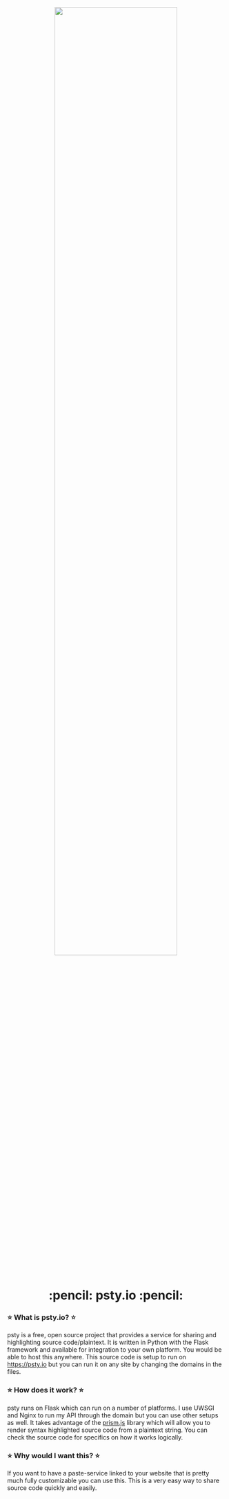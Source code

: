<div align="center">
  <a href="https://psty.io"><img src="https://psty.io/assets/images/thumb.png" width="75%"></a>
  <h1>:pencil: psty.io :pencil:</h1>
</div>

### :star: What is psty.io? :star:

psty is a free, open source project that provides a service for sharing and highlighting source code/plaintext. It is written in Python with the Flask framework and available for integration to your own platform. You would be able to host this anywhere. This source code is setup to run on https://psty.io but you can run it on any site by changing the domains in the files.

### :star: How does it work? :star:

psty runs on Flask which can run on a number of platforms. I use UWSGI and Nginx to run my API through the domain but you can use other setups as well. It takes advantage of the [prism.js](https://prismjs.com) library which will allow you to render syntax highlighted source code from a plaintext string. You can check the source code for specifics on how it works logically.

### :star: Why would I want this? :star:

If you want to have a paste-service linked to your website that is pretty much fully customizable you can use this. This is a very easy way to share source code quickly and easily.
